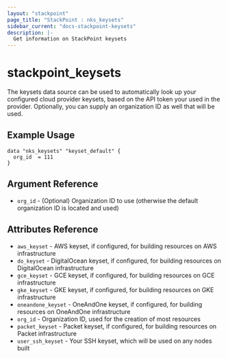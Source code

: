 ```yaml
---
layout: "stackpoint"
page_title: "StackPoint : nks_keysets"
sidebar_current: "docs-stackpoint-keysets"
description: |-
  Get information on StackPoint keysets
---
```


# stackpoint\_keysets

The keysets data source can be used to automatically look up your configured cloud provider keysets, based on the API token your used in the provider.  Optionally, you can supply an organization ID as well that will be used.

## Example Usage

```hcl
data "nks_keysets" "keyset_default" {
  org_id  = 111
}
```

## Argument Reference

 * `org_id` - (Optional) Organization ID to use (otherwise the default organization ID is located and used)

## Attributes Reference

 * `aws_keyset` - AWS keyset, if configured, for building resources on AWS infrastructure
 * `do_keyset` - DigitalOcean keyset, if configured, for building resources on DigitalOcean infrastructure
 * `gce_keyset` - GCE keyset, if configured, for building resources on GCE infrastructure
 * `gke_keyset` - GKE keyset, if configured, for building resources on GKE infrastructure
 * `oneandone_keyset` - OneAndOne keyset, if configured, for building resources on OneAndOne infrastructure
 * `org_id` - Organization ID, used for the creation of most resources
 * `packet_keyset` - Packet keyset, if configured, for building resources on Packet infrastructure
 * `user_ssh_keyset` - Your SSH keyset, which will be used on any nodes built
